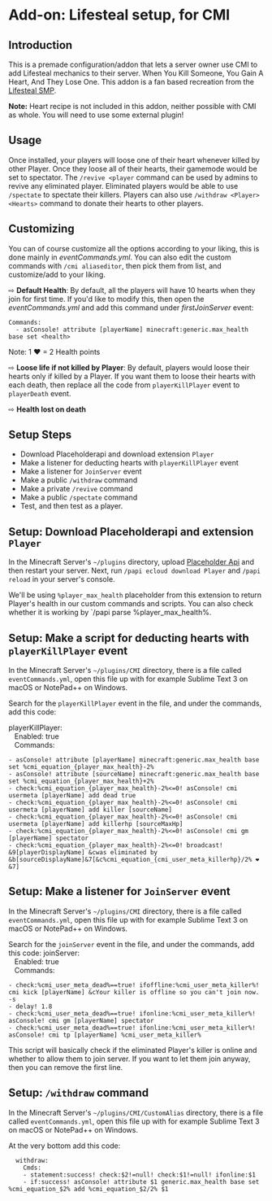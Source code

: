 # Add-on: Lifesteal setup, for CMI
 
## Introduction

This is a premade configuration/addon that lets a server owner use CMI to add Lifesteal mechanics to their server. When You Kill Someone, You Gain A Heart, And They Lose One. This addon 
is a fan based recreation from the [Lifesteal SMP](https://www.youtube.com/watch?v=M1hSXtHSAmU).

**Note:** Heart recipe is not included in this addon, neither possible with CMI as whole. You will need to use some external plugin!

## Usage

Once installed, your players will loose one of their heart whenever killed by other Player. Once they loose all of their hearts, their gamemode would be set to spectator. 
The `/revive <player` command can be used by admins to revive any eliminated player. Eliminated players would be able to use `/spectate` to spectate their killers.
Players can also use `/withdraw <Player> <Hearts>` command to donate their hearts to other players.

## Customizing

You can of course customize all the options according to your liking, this is done mainly in *eventCommands.yml*. You can also edit the custom commands with `/cmi aliaseditor`, then pick
them from list, and customize/add to your liking.

⇨ **Default Health**: 
By default, all the players will have 10 hearts when they join for first time. If you'd like to modify this, then open the *eventCommands.yml* and add this command under _firstJoinServer_ 
event:
```
Commands:
  - asConsole! attribute [playerName] minecraft:generic.max_health base set <health>
```
Note: 1 ❤ = 2 Health points


⇨ **Loose life if not killed by Player**: By default, players would loose their hearts only if killed by a Player. If you want them to loose their hearts with each death, then replace all
the code from `playerKillPlayer` event to `playerDeath` event. 

⇨ **Health lost on death**

## Setup Steps

- Download Placeholderapi and download extension `Player`
- Make a listener for deducting hearts with `playerKillPlayer` event
- Make a listener for `JoinServer` event
- Make a public `/withdraw` command
- Make a private `/revive` command
- Make a public `/spectate` command
- Test, and then test as a player.

## Setup: Download Placeholderapi and extension `Player`

In the Minecraft Server's `~/plugins` directory, upload [Placeholder Api](https://www.spigotmc.org/resources/placeholderapi.6245/) and then restart your server.
Next, run `/papi ecloud download Player` and `/papi reload` in your server's console.
 
We'll be using `%player_max_health` placeholder from this extension to return Player's health in our custom commands and scripts. You can also check whether it is working by `/papi parse <PlayerName> %player_max_health%.

## Setup: Make a script for deducting hearts with `playerKillPlayer` event

In the Minecraft Server's `~/plugins/CMI` directory, there is a file called `eventCommands.yml`, open this file up with for example Sublime Text 3 on macOS or NotePad++ on Windows.

Search for the `playerKillPlayer` event in the file, and under the commands, add this code:

playerKillPlayer:\
&nbsp;&nbsp; Enabled: true\
&nbsp;&nbsp; Commands:
  ```
  - asConsole! attribute [playerName] minecraft:generic.max_health base set %cmi_equation_{player_max_health}-2%
  - asConsole! attribute [sourceName] minecraft:generic.max_health base set %cmi_equation_{player_max_health}+2%
  - check:%cmi_equation_{player_max_health}-2%<=0! asConsole! cmi usermeta [playerName] add dead true
  - check:%cmi_equation_{player_max_health}-2%<=0! asConsole! cmi usermeta [playerName] add killer [sourceName]
  - check:%cmi_equation_{player_max_health}-2%<=0! asConsole! cmi usermeta [playerName] add killerhp [sourceMaxHp]
  - check:%cmi_equation_{player_max_health}-2%<=0! asConsole! cmi gm [playerName] spectator
  - check:%cmi_equation_{player_max_health}-2%<=0! broadcast! &9[playerDisplayName] &cwas eliminated by &b[sourceDisplayName]&7[&c%cmi_equation_{cmi_user_meta_killerhp}/2% ❤&7]
  ```

## Setup: Make a listener for `JoinServer` event

In the Minecraft Server's `~/plugins/CMI` directory, there is a file called `eventCommands.yml`, open this file up with for example Sublime Text 3 on macOS or NotePad++ on Windows.

Search for the `joinServer` event in the file, and under the commands, add this code:
joinServer:\
&nbsp;&nbsp; Enabled: true\
&nbsp;&nbsp; Commands:
  ```
  - check:%cmi_user_meta_dead%==true! ifoffline:%cmi_user_meta_killer%! cmi kick [playerName] &cYour killer is offline so you can't join now. -s
  - delay! 1.8
  - check:%cmi_user_meta_dead%==true! ifonline:%cmi_user_meta_killer%! asConsole! cmi gm [playerName] spectator
  - check:%cmi_user_meta_dead%==true! ifonline:%cmi_user_meta_killer%! asConsole! cmi tp [playerName] %cmi_user_meta_killer%
  ```
This script will basically check if the eliminated Player's killer is online and whether to allow them to join server. If you want to let them join anyway, then you can remove the first line.

## Setup: `/withdraw` command

In the Minecraft Server's `~/plugins/CMI/CustomAlias` directory, there is a file called `eventCommands.yml`, open this file up with for example Sublime Text 3 on macOS or NotePad++ on Windows.

At the very bottom add this code:
```
  withdraw:
    Cmds:
    - statement:success! check:$2!=null! check:$1!=null! ifonline:$1
    - if:success! asConsole! attribute $1 generic.max_health base set %cmi_equation_$2% add %cmi_equation_$2/2% $1


  

